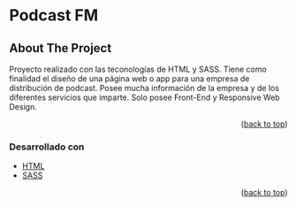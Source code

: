 <h1>Podcast FM</h1>


<!-- ABOUT THE PROJECT -->
## About The Project

Proyecto realizado con las teconologías de HTML y SASS. Tiene como finalidad el diseño de una página web o app para una empresa de distribución de podcast. Posee mucha información de la empresa y de los diferentes servicios que imparte. Solo posee Front-End y Responsive Web Design.

<p align="right">(<a href="#top">back to top</a>)</p>



### Desarrollado con

* [HTML](https://developer.mozilla.org/es/docs/Web/HTML)
* [SASS](https://sass-lang.com/)

<p align="right">(<a href="#top">back to top</a>)</p>

